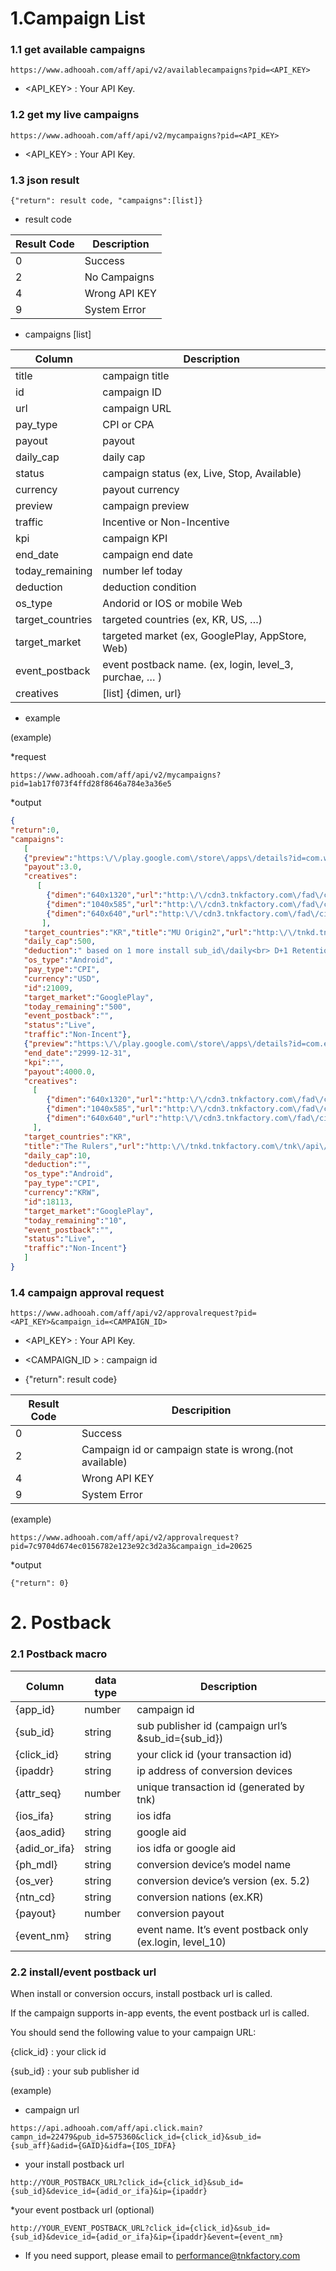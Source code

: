 # 1.Campaign List

###  1.1 get available campaigns
```
https://www.adhooah.com/aff/api/v2/availablecampaigns?pid=<API_KEY>
```
- <API_KEY> : Your API Key.

###  1.2 get my live campaigns
```
https://www.adhooah.com/aff/api/v2/mycampaigns?pid=<API_KEY>
```
- <API_KEY> : Your API Key. 

### 1.3 json result
```
{"return": result code, "campaigns":[list]}
```
- result code

|Result Code | Description                      |
|----------------|-------------------------------|
|0| Success      |
|2| No Campaigns|
|4| Wrong API KEY|
|9| System Error|

- campaigns [list]

 | Column           | Description                                                 |
|------------------|---------------------------------------------------------------
| title            | campaign title                                                
| id               | campaign ID                                                   
| url              | campaign URL                                                  
| pay_type         | CPI or CPA                                                    
| payout           | payout                                                        
| daily_cap        | daily cap                                                     
| status           | campaign status (ex, Live, Stop, Available)                   
| currency         | payout currency                                               
| preview          | campaign preview                                              
| traffic          | Incentive or Non-Incentive                                    
| kpi              | campaign KPI                                                  
| end_date         | campaign end date                                             
| today_remaining  | number lef today                                              
| deduction        | deduction condition                                           
| os_type          | Andorid or IOS or mobile Web                                  
| target_countries | targeted countries (ex, KR, US, …)                            
| target_market    | targeted market (ex, GooglePlay, AppStore, Web)               
| event_postback   | event postback name. (ex, login, level_3, purchae, … ) |
| creatives        | [list] {dimen, url}          |


- example
  
(example)

*request
```
https://www.adhooah.com/aff/api/v2/mycampaigns?pid=1ab17f073f4ffd28f8646a784e3a36e5
```
*output
```json
{
"return":0, 
"campaigns":
   [
   {"preview":"https:\/\/play.google.com\/store\/apps\/details?id=com.webzen.muorigin2.google","end_date":"2999-12-31","kpi":"Login 60% more",
   "payout":3.0,
   "creatives":
      [
        {"dimen":"640x1320","url":"http:\/\/cdn3.tnkfactory.com\/fad\/ci_30077_1.jpg"},
        {"dimen":"1040x585","url":"http:\/\/cdn3.tnkfactory.com\/fad\/ci_30077_2.jpg"},
        {"dimen":"640x640","url":"http:\/\/cdn3.tnkfactory.com\/fad\/ci_30077_3.jpg"}
       ],
   "target_countries":"KR","title":"MU Origin2","url":"http:\/\/tnkd.tnkfactory.com\/tnk\/api\/ref\/c3\/21009\/22727\/c030e0b0-4001-847c-c748-1004090c0f02\/{transaction_id}?sub_id={sub_id}",
   "daily_cap":500,
   "deduction":" based on 1 more install sub_id\/daily<br> D+1 Retention 50% more = 100% payout<br> D+1 Retention 30%~50% = 90% payout<br> D+1 Retention 10%~30% = 70% payout<br> D+1 Retention 10% less = no payout",
   "os_type":"Android",
   "pay_type":"CPI",
   "currency":"USD",
   "id":21009,
   "target_market":"GooglePlay",
   "today_remaining":"500",
   "event_postback":"",
   "status":"Live",
   "traffic":"Non-Incent"},
   {"preview":"https:\/\/play.google.com\/store\/apps\/details?id=com.efunkr.ql.google",
   "end_date":"2999-12-31",
   "kpi":"",
   "payout":4000.0,
   "creatives":
     [
        {"dimen":"640x1320","url":"http:\/\/cdn3.tnkfactory.com\/fad\/ci_22690_1.jpg"},
        {"dimen":"1040x585","url":"http:\/\/cdn3.tnkfactory.com\/fad\/ci_22690_2.jpg"},
        {"dimen":"640x640","url":"http:\/\/cdn3.tnkfactory.com\/fad\/ci_22690_3.jpg"}
     ],
   "target_countries":"KR",
   "title":"The Rulers","url":"http:\/\/tnkd.tnkfactory.com\/tnk\/api\/ref\/c3\/18113\/22259\/c030e0b0-4001-847c-c748-1004090c0f02\/{transaction_id}?sub_id={sub_id}",
   "daily_cap":10,
   "deduction":"",
   "os_type":"Android",
   "pay_type":"CPI",
   "currency":"KRW",
   "id":18113,
   "target_market":"GooglePlay",
   "today_remaining":"10",
   "event_postback":"",
   "status":"Live",
   "traffic":"Non-Incent"}
   ]
}
```

### 1.4 campaign approval request
```
https://www.adhooah.com/aff/api/v2/approvalrequest?pid=<API_KEY>&campaign_id=<CAMPAIGN_ID>
```
- <API_KEY> : Your API Key.

- <CAMPAIGN_ID > : campaign id

  
- {"return": result code}

|Result Code | Descripition                      |
|----------------|-------------------------------|
|0| Success      |
|2| Campaign id or campaign state is wrong.(not available)|
|4| Wrong API KEY|
|9| System Error|


(example)
```
https://www.adhooah.com/aff/api/v2/approvalrequest?pid=7c9704d674ec0156782e123e92c3d2a3&campaign_id=20625
```
*output
```
{"return": 0}
```

# 2. Postback
### 2.1 Postback macro

| Column        | data type | Description                                                      |
|---------------|-----------|------------------------------------------------------------------|
| {app_id}      | number    | campaign id                                                      |
| {sub_id}      | string    | sub publisher id (campaign url’s	&sub_id={sub_id})        |
| {click_id}    | string    | your click id (your transaction id)                              |
| {ipaddr}      | string    | ip address of conversion devices                                 |
| {attr_seq}    | number    | unique transaction id  (generated by tnk)                        |
| {ios_ifa}     | string    | ios idfa                                                         |
| {aos_adid}    | string    | google aid                                                       |
| {adid_or_ifa} | string    | ios idfa or google aid                                           |
| {ph_mdl}      | string    | conversion device’s model name                                   |
| {os_ver}      | string    | conversion device’s version (ex. 5.2)                            |
| {ntn_cd}      | string    | conversion nations (ex.KR)                                       |
| {payout}      | number    | conversion payout                                                |
| {event_nm}    | string    | event name. It’s event postback only (ex.login,				level_10) |

  
### 2.2 install/event postback url

When install or conversion occurs, install postback url is called.

If the campaign supports in-app events, the event postback url is called.

You should send the following value to your campaign URL:

{click_id} : your click id

{sub_id} : your sub publisher id

  
  

(example)

* campaign url
```
https://api.adhooah.com/aff/api.click.main?campn_id=22479&pub_id=575360&click_id={click_id}&sub_id={sub_aff}&adid={GAID}&idfa={IOS_IDFA}
```
* your install postback url
```
http://YOUR_POSTBACK_URL?click_id={click_id}&sub_id={sub_id}&device_id={adid_or_ifa}&ip={ipaddr}
```
*your event postback url (optional)
```
http://YOUR_EVENT_POSTBACK_URL?click_id={click_id}&sub_id={sub_id}&device_id={adid_or_ifa}&ip={ipaddr}&event={event_nm}
```
  
  

* If you need support, please email to performance@tnkfactory.com



